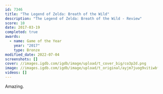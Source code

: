 ```yaml
---
id: 7346
title: "The Legend of Zelda: Breath of the Wild"
description: "The Legend of Zelda: Breath of the Wild - Review"
score: 10
date: 2017-03-19
completed: true
awards:
  - name: Game of the Year
    year: "2017"
    type: Bronze
modified_date: 2022-07-04
screenshots: []
cover: //images.igdb.com/igdb/image/upload/t_cover_big/co3p2d.png
image: //images.igdb.com/igdb/image/upload/t_original/ayjm7juog9vitiwbfrcz.jpg
videos: []
---
```

Amazing.